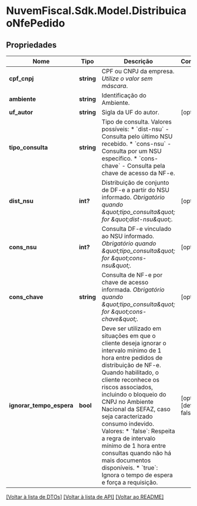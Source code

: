 # NuvemFiscal.Sdk.Model.DistribuicaoNfePedido

## Propriedades

Nome | Tipo | Descrição | Comentários
------------ | ------------- | ------------- | -------------
**cpf_cnpj** | **string** | CPF ou CNPJ da empresa.    *Utilize o valor sem máscara*. | 
**ambiente** | **string** | Identificação do Ambiente. | 
**uf_autor** | **string** | Sigla da UF do autor. | [optional] 
**tipo_consulta** | **string** | Tipo de consulta.   Valores possíveis: * &#x60;dist-nsu&#x60; - Consulta pelo último NSU recebido. * &#x60;cons-nsu&#x60; - Consulta por um NSU específico. * &#x60;cons-chave&#x60; - Consulta pela chave de acesso da NF-e. | 
**dist_nsu** | **int?** | Distribuição de conjunto de DF-e a partir do NSU informado.    *Obrigatório quando \&quot;tipo_consulta\&quot; for \&quot;dist-nsu\&quot;.* | [optional] 
**cons_nsu** | **int?** | Consulta DF-e vinculado ao NSU informado.    *Obrigatório quando \&quot;tipo_consulta\&quot; for \&quot;cons-nsu\&quot;.* | [optional] 
**cons_chave** | **string** | Consulta de NF-e por chave de acesso informada.    *Obrigatório quando \&quot;tipo_consulta\&quot; for \&quot;cons-chave\&quot;.* | [optional] 
**ignorar_tempo_espera** | **bool** | Deve ser utilizado em situações em que o cliente  deseja ignorar o intervalo mínimo de 1 hora entre pedidos de distribuição  de NF-e. Quando habilitado, o cliente reconhece os riscos associados,  incluindo o bloqueio do CNPJ no Ambiente Nacional da SEFAZ, caso seja  caracterizado consumo indevido.    Valores:  * &#x60;false&#x60;: Respeita a regra de intervalo mínimo de 1 hora entre consultas    quando não há mais documentos disponíveis.    * &#x60;true&#x60;: Ignora o tempo de espera e força a requisição. | [optional] [default to false]

[[Voltar à lista de DTOs]](../README.md#documentation-for-models) [[Voltar à lista de API]](../README.md#documentation-for-api-endpoints) [[Voltar ao README]](../README.md)

